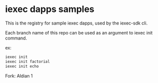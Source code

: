 # iexec dapps samples

This is the registry for sample iexec dapps, used by the iexec-sdk cli.

Each branch name of this repo can be used as an argument to iexec init command.

ex:

```bash
iexec init
iexec init factorial
iexec init echo
```
Fork: Aldian 1
